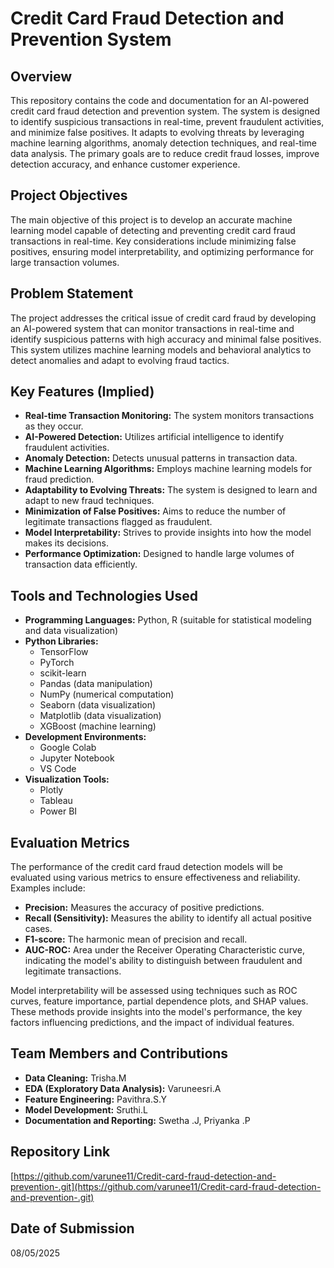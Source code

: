 # Credit Card Fraud Detection and Prevention System

## Overview

This repository contains the code and documentation for an AI-powered credit card fraud detection and prevention system. The system is designed to identify suspicious transactions in real-time, prevent fraudulent activities, and minimize false positives. It adapts to evolving threats by leveraging machine learning algorithms, anomaly detection techniques, and real-time data analysis. The primary goals are to reduce credit fraud losses, improve detection accuracy, and enhance customer experience.

## Project Objectives

The main objective of this project is to develop an accurate machine learning model capable of detecting and preventing credit card fraud transactions in real-time. Key considerations include minimizing false positives, ensuring model interpretability, and optimizing performance for large transaction volumes.

## Problem Statement

The project addresses the critical issue of credit card fraud by developing an AI-powered system that can monitor transactions in real-time and identify suspicious patterns with high accuracy and minimal false positives. This system utilizes machine learning models and behavioral analytics to detect anomalies and adapt to evolving fraud tactics.

## Key Features (Implied)

* **Real-time Transaction Monitoring:** The system monitors transactions as they occur.
* **AI-Powered Detection:** Utilizes artificial intelligence to identify fraudulent activities.
* **Anomaly Detection:** Detects unusual patterns in transaction data.
* **Machine Learning Algorithms:** Employs machine learning models for fraud prediction.
* **Adaptability to Evolving Threats:** The system is designed to learn and adapt to new fraud techniques.
* **Minimization of False Positives:** Aims to reduce the number of legitimate transactions flagged as fraudulent.
* **Model Interpretability:** Strives to provide insights into how the model makes its decisions.
* **Performance Optimization:** Designed to handle large volumes of transaction data efficiently.

## Tools and Technologies Used

* **Programming Languages:** Python, R (suitable for statistical modeling and data visualization)
* **Python Libraries:**
    * TensorFlow
    * PyTorch
    * scikit-learn
    * Pandas (data manipulation)
    * NumPy (numerical computation)
    * Seaborn (data visualization)
    * Matplotlib (data visualization)
    * XGBoost (machine learning)
* **Development Environments:**
    * Google Colab
    * Jupyter Notebook
    * VS Code
* **Visualization Tools:**
    * Plotly
    * Tableau
    * Power BI

## Evaluation Metrics

The performance of the credit card fraud detection models will be evaluated using various metrics to ensure effectiveness and reliability. Examples include:

* **Precision:** Measures the accuracy of positive predictions.
* **Recall (Sensitivity):** Measures the ability to identify all actual positive cases.
* **F1-score:** The harmonic mean of precision and recall.
* **AUC-ROC:** Area under the Receiver Operating Characteristic curve, indicating the model's ability to distinguish between fraudulent and legitimate transactions.

Model interpretability will be assessed using techniques such as ROC curves, feature importance, partial dependence plots, and SHAP values. These methods provide insights into the model's performance, the key factors influencing predictions, and the impact of individual features.

## Team Members and Contributions

* **Data Cleaning:** Trisha.M
* **EDA (Exploratory Data Analysis):** Varuneesri.A
* **Feature Engineering:** Pavithra.S.Y
* **Model Development:** Sruthi.L
* **Documentation and Reporting:** Swetha .J, Priyanka .P

## Repository Link

[https://github.com/varunee11/Credit-card-fraud-detection-and-prevention-.git](https://github.com/varunee11/Credit-card-fraud-detection-and-prevention-.git)

## Date of Submission

08/05/2025
